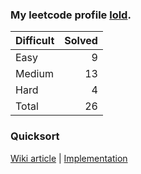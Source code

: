 ### My leetcode profile [lold](https://leetcode.com/lold/).

|Difficult|Solved |
|---------|------:|
|Easy     |    9  |
|Medium   |   13  |
|Hard     |    4  |
|Total    |   26  |

### Quicksort
[Wiki article](https://en.wikipedia.org/wiki/Quicksort) | [Implementation](quicksort/src/Main.java)